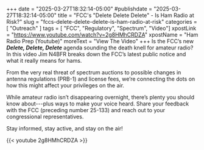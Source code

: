 +++
date = "2025-03-27T18:32:14-05:00"
#publishdate = "2025-03-27T18:32:14-05:00"
title = "FCC's \"Delete Delete Delete\" - Is Ham Radio at Risk?"
slug = "fccs-delete-delete-delete-is-ham-radio-at-risk"
categories = [ "Outreach" ]
tags = [ "FCC", "Regulatory", "Spectrum", "Video"]
xpostLink = "https://www.youtube.com/watch?v=2g8HMhCRDZA"
xpostName = "Ham Radio Prep (Youtube)"
moreText = "View The Video"
+++
Is the FCC’s new ***Delete, Delete, Delete*** agenda sounding the
death knell for amateur radio? In this video Jim N4BFR breaks down
the FCC’s latest public notice and what it really means for hams.

From the very real threat of spectrum auctions to possible changes in
antenna regulations (PRB-1) and license fees, we’re connecting the
dots on how this might affect your privileges on the air.
<!--more-->

While amateur radio isn’t disappearing overnight, there’s plenty
you should know about---plus ways to make your voice heard. Share your
feedback with the FCC (preceding number 25-133) and reach out to your
congressional representatives. 

Stay informed, stay active, and stay on the air!

{{< youtube 2g8HMhCRDZA >}}
